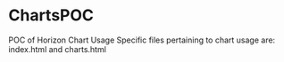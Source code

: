 # ChartsPOC
POC of Horizon Chart Usage
Specific files pertaining to chart usage are: index.html and charts.html

